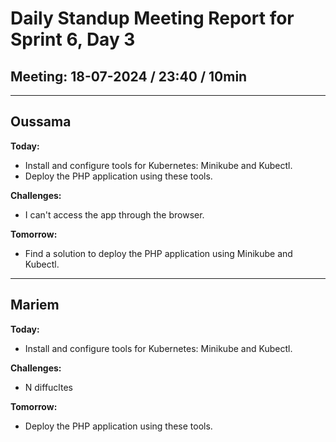 # Daily Standup Meeting Report for Sprint 6, Day 3

## Meeting: 18-07-2024 / 23:40 / 10min

---

## Oussama

**Today:**

- Install and configure tools for Kubernetes: Minikube and Kubectl.
- Deploy the PHP application using these tools.

**Challenges:**

- I can't access the app through the browser.

**Tomorrow:**

- Find a solution to deploy the PHP application using Minikube and Kubectl.

---

## Mariem

**Today:**

- Install and configure tools for Kubernetes: Minikube and Kubectl.


**Challenges:**

- N diffucltes 

**Tomorrow:**

- Deploy the PHP application using these tools.
